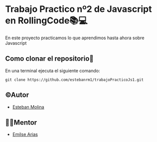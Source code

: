 # Trabajo Practico nº2 de Javascript en RollingCode📚💻

En este proyecto practicamos lo que aprendimos hasta ahora sobre Javascript

## Como clonar el repositorio📝

En una terminal ejecuta el siguiente comando:

```
git clone https://github.com/estebanrm1/trabajoPracticoJs1.git
```

## ©Autor

- [Esteban Molina](https://github.com/estebanrm1)

## 👩‍💻Mentor

- [Emilse Arias](https://github.com/earias08)
